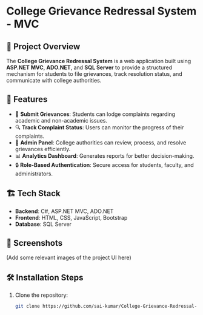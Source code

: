 # College Grievance Redressal System - MVC  

## 📌 Project Overview  
The **College Grievance Redressal System** is a web application built using **ASP.NET MVC**, **ADO.NET**, and **SQL Server** to provide a structured mechanism for students to file grievances, track resolution status, and communicate with college authorities.  

## 🚀 Features  
- 📝 **Submit Grievances**: Students can lodge complaints regarding academic and non-academic issues.  
- 🔍 **Track Complaint Status**: Users can monitor the progress of their complaints.  
- 📧 **Admin Panel**: College authorities can review, process, and resolve grievances efficiently.  
- 📊 **Analytics Dashboard**: Generates reports for better decision-making.  
- 🔒 **Role-Based Authentication**: Secure access for students, faculty, and administrators.  

## 🏗️ Tech Stack  
- **Backend**: C#, ASP.NET MVC, ADO.NET  
- **Frontend**: HTML, CSS, JavaScript, Bootstrap  
- **Database**: SQL Server  

## 📸 Screenshots  
(Add some relevant images of the project UI here)  

## 🛠️ Installation Steps  
1. Clone the repository:  
   ```sh
   git clone https://github.com/sai-kumar/College-Grievance-Redressal-MVC.git
